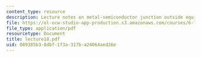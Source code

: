 ```yaml
---
content_type: resource
description: Lecture notes on metal-semiconductor junction outside equilibrium.
file: https://ol-ocw-studio-app-production.s3.amazonaws.com/courses/6-720j-integrated-microelectronic-devices-spring-2007/089385b38dbf1f3a317ba24064aed26e_lecture18.pdf
file_type: application/pdf
resourcetype: Document
title: lecture18.pdf
uid: 089385b3-8dbf-1f3a-317b-a24064aed26e
---
```

